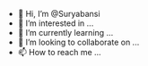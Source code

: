 - 👋 Hi, I’m @Suryabansi
- 👀 I’m interested in ...
- 🌱 I’m currently learning ...
- 💞️ I’m looking to collaborate on ...
- 📫 How to reach me ...

<!---
Suryabansi/Suryabansi is a ✨ special ✨ repository because its `README.md` (this file) appears on your GitHub profile.
You can click the Preview link to take a look at your changes.
--->
